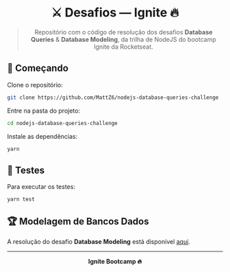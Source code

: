 <div align="center">
  <h1>
    ⚔ Desafios — Ignite 🔥
  </h1>

  > Repositório com o código de resolução dos desafios **Database Queries** & **Database Modeling**, da trilha de NodeJS do bootcamp Ignite da Rocketseat.
</div>

## 🎉 Começando

Clone o repositório:

```bash
git clone https://github.com/MattZ6/nodejs-database-queries-challenge
```

Entre na pasta do projeto:
```bash
cd nodejs-database-queries-challenge
```

Instale as dependências:

```bash
yarn
```

## 🧪 Testes

Para executar os testes:

```bash
yarn test
```

## 🏆 Modelagem de Bancos Dados

A resolução do desafio **Database Modeling** está disponível [aqui](MODELING_CHALLENGE.md).

___

<div align="center">
  <strong>Ignite Bootcamp 🔥</strong>
</div>
